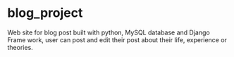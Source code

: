 # blog_project
Web site for blog post built with python, MySQL database and Django Frame work, user can post and edit their post about their life, experience or theories.
